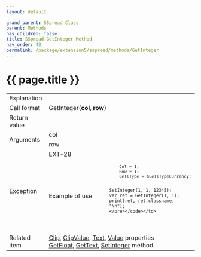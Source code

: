 ```yaml
---
layout: default

grand_parent: SSpread Class
parent: Methods
has_children: false
title: SSpread.GetInteger Method
nav_order: 42
permalink: /package/extension5/sspread/methods/GetInteger
---
```

# {{ page.title }}

<table>
  <tr>
    <td>Explanation</td>
    <td colspan="2"></td>
  </tr>
  <tr>
    <td>Call format</td>
    <td colspan="2">GetInteger(<b>col</b>, <b>row</b>)</td>
  </tr>
  <tr>
    <td>Return value</td>
    <td colspan="2"></td>
  </tr>  
  <tr>
    <td rowspan="2">Arguments</td>
    <td>col</td>
    <td></td>
  </tr>
  <tr>
    <td>row</td>
    <td></td>
  </tr>
  <tr>
    <td rowspan="2">Exception</td>
    <td>EXT-28</td>
    <td></td>
  </tr>
  <tr>
    <td>Example of use</td>
    <td colspan="2"><code><pre>
    Col = 1;
    Row = 1;
    CellType = $CellTypeCurrency;
    
    SetInteger(1, 1, 12345);
    var ret = GetInteger(1, 1);
    print(ret, ret.classname, "\n");
    </pre></code></td>
  </tr>
  <tr>
    <td>Related item</td>
    <td colspan="2"><a href="/package/extension5/sspread/properties/Clip">Clip</a>, <a href="/package/extension5/sspread/properties/ClipValue">ClipValue</a>, <a href="/package/extension5/sspread/properties/text">Text</a>, <a href="/package/extension5/sspread/properties/Value">Value</a> properties<br><a href="/package/extension5/sspread/methods/GetFloat">GetFloat</a>, <a href="/package/extension5/sspread/methods/GetText">GetText</a>, <a href="/package/extension5/sspread/methods/SetInteger">SetInteger</a> method</td>
  </tr>
</table>
